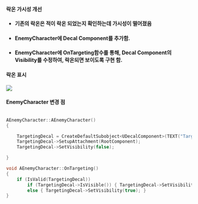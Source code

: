 #### 락온 가시성 개선
+ #### 기존의 락온은 적이 락온 되었는지 확인하는데 가시성이 떨어졌음
+ #### EnemyCharacter에 Decal Component를 추가함.
+ #### EnemyCharacter에 OnTargeting함수를 통해, Decal Component의 Visibility를 수정하여, 락온되면 보이도록 구현 함.

#### 락온 표시
![](https://github.com/kimeorua/kimeorua.github.io/blob/main/img/%EB%9D%BD%EC%98%A8%EA%B0%80%EC%8B%9C%EC%84%B1%EA%B0%9C%EC%84%A0.PNG?raw=true)

#### EnemyCharacter 변경 점

```cpp

AEnemyCharacter::AEnemyCharacter()
{

	TargetingDecal = CreateDefaultSubobject<UDecalComponent>(TEXT("TargetingDecal"));
	TargetingDecal->SetupAttachment(RootComponent);
	TargetingDecal->SetVisibility(false);

}

void AEnemyCharacter::OnTargeting()
{
	if (IsValid(TargetingDecal))
		if (TargetingDecal->IsVisible()) { TargetingDecal->SetVisibility(false); }
		else { TargetingDecal->SetVisibility(true); }
}

```
